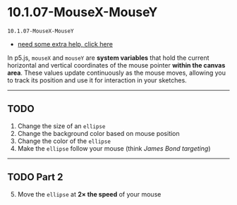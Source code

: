 # 10.1.07-MouseX-MouseY
```
10.1.07-MouseX-MouseY
```

- [need some extra help, click here](https://thecodingtrain.com/tracks/code-programming-with-p5-js/code/2-variables/1-mouseX-mouseY)

In p5.js, `mouseX` and `mouseY` are **system variables** that hold the current horizontal and vertical coordinates of the mouse pointer **within the canvas area**. These values update continuously as the mouse moves, allowing you to track its position and use it for interaction in your sketches.

---

## **TODO**

1. Change the size of an `ellipse`
2. Change the background color based on mouse position
3. Change the color of the `ellipse`
4. Make the `ellipse` follow your mouse (think *James Bond targeting*)

---

## **TODO Part 2**
5. Move the `ellipse` at **2× the speed** of your mouse

